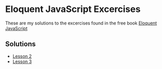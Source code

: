 # Eloquent JavaScript Excercises
These are my solutions to the excercises found in the free book [Eloquent JavaScript](https://eloquentjavascript.net)
## Solutions
- [Lesson 2](/Lesson%202/)
- [Lesson 3](/Lesson%203/)

